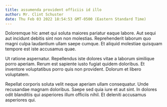 ```yaml
---
title: assumenda provident officiis id illo
author: Mr. Clint Schuster
date: Thu Feb 03 2022 18:54:53 GMT-0500 (Eastern Standard Time)
---
```

Doloremque hic amet qui soluta maiores pariatur eaque labore. Aut sequi aut incidunt debitis sint non non molestias. Reprehenderit laborum quo magni culpa laudantium ullam saepe cumque. Et aliquid molestiae quisquam tempore est iste accusamus quae.

 Ut ratione aspernatur. Repellendus iste dolores vitae a laborum similique porro aperiam. Rerum est sapiente iusto fugiat quidem doloribus. Et inventore voluptatibus porro quis non provident. Dolorum et libero voluptatem.

 Repellat corporis soluta velit neque aperiam ullam consequatur. Unde recusandae magnam doloribus. Saepe sed quia iure et aut sint. In dolores odit blanditiis qui asperiores illum officiis nihil. Et deleniti accusamus asperiores qui.